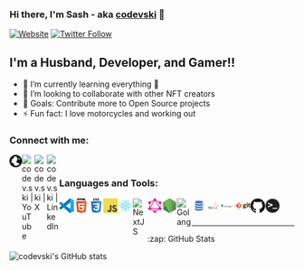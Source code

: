### Hi there, I'm Sash - aka [codevski][website] 👋

[![Website](https://img.shields.io/website?label=codev.ski&style=for-the-badge&url=https%3A%2F%2Fcodev.ski)](https://codev.ski)
[![Twitter Follow](https://img.shields.io/twitter/follow/codevski?color=1DA1F2&logo=twitter&style=for-the-badge)](https://twitter.com/intent/follow?original_referer=https%3A%2F%2Fgithub.com%2Fcodevski&screen_name=codevski)

## I'm a Husband, Developer, and Gamer!!

- 🌱 I’m currently learning everything 🤣
- 👯 I’m looking to collaborate with other NFT creators
- 🥅 Goals: Contribute more to Open Source projects
- ⚡ Fun fact: I love motorcycles and working out

### Connect with me:

[<img align="left" alt="codev.ski" width="22px" src="https://raw.githubusercontent.com/iconic/open-iconic/master/svg/globe.svg" />][website]
[<img align="left" alt="codev.ski | YouTube" width="22px" src="https://cdn.jsdelivr.net/npm/simple-icons@v3/icons/youtube.svg" />][youtube]
[<img align="left" alt="codev.ski | X" width="22px" src="https://cdn.jsdelivr.net/npm/simple-icons@v3/icons/twitter.svg" />][twitter]
[<img align="left" alt="codev.ski | LinkedIn" width="22px" src="https://cdn.jsdelivr.net/npm/simple-icons@v3/icons/linkedin.svg" />][linkedin]

<br />

### Languages and Tools:

[<img align="left" alt="Visual Studio Code" width="26px" src="https://raw.githubusercontent.com/github/explore/80688e429a7d4ef2fca1e82350fe8e3517d3494d/topics/visual-studio-code/visual-studio-code.png" />][blank]
[<img align="left" alt="HTML5" width="26px" src="https://raw.githubusercontent.com/github/explore/80688e429a7d4ef2fca1e82350fe8e3517d3494d/topics/html/html.png" />][blank]
[<img align="left" alt="CSS3" width="26px" src="https://raw.githubusercontent.com/github/explore/80688e429a7d4ef2fca1e82350fe8e3517d3494d/topics/css/css.png" />][blank]
[<img align="left" alt="JavaScript" width="26px" src="https://raw.githubusercontent.com/github/explore/80688e429a7d4ef2fca1e82350fe8e3517d3494d/topics/javascript/javascript.png" />][blank]
[<img align="left" alt="React" width="26px" src="https://raw.githubusercontent.com/github/explore/80688e429a7d4ef2fca1e82350fe8e3517d3494d/topics/react/react.png" />][blank]
[<img align="left" alt="NextJS" width="26px" src="https://camo.githubusercontent.com/c3635f27439ecdbf20e3cbf969c156f4040f10a0c8c836cf307d916dd8f806d4/68747470733a2f2f6173736574732e76657263656c2e636f6d2f696d6167652f75706c6f61642f76313636323133303535392f6e6578746a732f49636f6e5f6461726b5f6261636b67726f756e642e706e67" />][blank]
[<img align="left" alt="GraphQL" width="26px" src="https://raw.githubusercontent.com/github/explore/80688e429a7d4ef2fca1e82350fe8e3517d3494d/topics/graphql/graphql.png" />][blank]
[<img align="left" alt="Node.js" width="26px" src="https://raw.githubusercontent.com/github/explore/80688e429a7d4ef2fca1e82350fe8e3517d3494d/topics/nodejs/nodejs.png" />][blank]
[<img align="left" alt="Golang" width="26px" src="https://raw.githubusercontent.com/rfyiamcool/golang_logo/master/png/golang_5.png" />][blank]
[<img align="left" alt="SQL" width="26px" src="https://raw.githubusercontent.com/github/explore/80688e429a7d4ef2fca1e82350fe8e3517d3494d/topics/sql/sql.png" />][blank]
[<img align="left" alt="MySQL" width="26px" src="https://raw.githubusercontent.com/github/explore/80688e429a7d4ef2fca1e82350fe8e3517d3494d/topics/mysql/mysql.png" />][blank]
[<img align="left" alt="MongoDB" width="26px" src="https://raw.githubusercontent.com/github/explore/80688e429a7d4ef2fca1e82350fe8e3517d3494d/topics/mongodb/mongodb.png" />][blank]
[<img align="left" alt="Git" width="26px" src="https://raw.githubusercontent.com/github/explore/80688e429a7d4ef2fca1e82350fe8e3517d3494d/topics/git/git.png" />][blank]
[<img align="left" alt="GitHub" width="26px" src="https://raw.githubusercontent.com/github/explore/78df643247d429f6cc873026c0622819ad797942/topics/github/github.png" />][blank]
[<img align="left" alt="Terminal" width="26px" src="https://raw.githubusercontent.com/github/explore/80688e429a7d4ef2fca1e82350fe8e3517d3494d/topics/terminal/terminal.png" />][blank]

<br />
<br />

---

  <summary>:zap: GitHub Stats</summary>

  ![codevski's GitHub stats](https://github-readme-stats.vercel.app/api?username=codevski&show_icons=true&theme=radical)


</details>

[website]: https://codev.ski
[twitter]: https://x.com/codevski
[youtube]: https://www.youtube.com/channel/UClzTxZYny_Nokwa9YVQgbOw
[linkedin]: https://linkedin.com/in/codevski
[blank]: #

